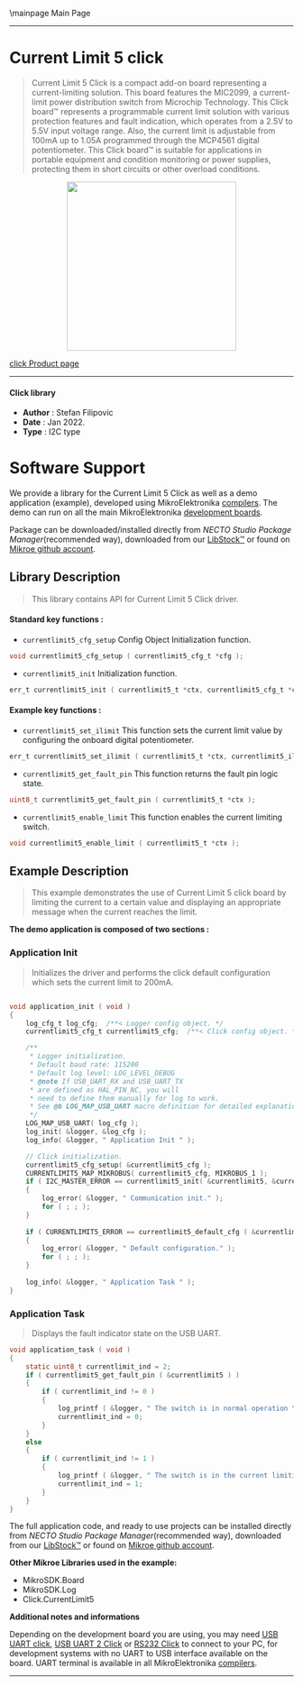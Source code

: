 \mainpage Main Page

---
# Current Limit 5 click

> Current Limit 5 Click is a compact add-on board representing a current-limiting solution. This board features the MIC2099, a current-limit power distribution switch from Microchip Technology. This Click board™ represents a programmable current limit solution with various protection features and fault indication, which operates from a 2.5V to 5.5V input voltage range. Also, the current limit is adjustable from 100mA up to 1.05A programmed through the MCP4561 digital potentiometer. This Click board™ is suitable for applications in portable equipment and condition monitoring or power supplies, protecting them in short circuits or other overload conditions.

<p align="center">
  <img src="https://download.mikroe.com/images/click_for_ide/currentlimit5_click.png" height=300px>
</p>

[click Product page](https://www.mikroe.com/current-limit-5-click)

---


#### Click library

- **Author**        : Stefan Filipovic
- **Date**          : Jan 2022.
- **Type**          : I2C type


# Software Support

We provide a library for the Current Limit 5 Click
as well as a demo application (example), developed using MikroElektronika
[compilers](https://www.mikroe.com/necto-studio).
The demo can run on all the main MikroElektronika [development boards](https://www.mikroe.com/development-boards).

Package can be downloaded/installed directly from *NECTO Studio Package Manager*(recommended way), downloaded from our [LibStock&trade;](https://libstock.mikroe.com) or found on [Mikroe github account](https://github.com/MikroElektronika/mikrosdk_click_v2/tree/master/clicks).

## Library Description

> This library contains API for Current Limit 5 Click driver.

#### Standard key functions :

- `currentlimit5_cfg_setup` Config Object Initialization function.
```c
void currentlimit5_cfg_setup ( currentlimit5_cfg_t *cfg );
```

- `currentlimit5_init` Initialization function.
```c
err_t currentlimit5_init ( currentlimit5_t *ctx, currentlimit5_cfg_t *cfg );
```

#### Example key functions :

- `currentlimit5_set_ilimit` This function sets the current limit value by configuring the onboard digital potentiometer.
```c
err_t currentlimit5_set_ilimit ( currentlimit5_t *ctx, currentlimit5_ilimit_t ilimit );
```

- `currentlimit5_get_fault_pin` This function returns the fault pin logic state.
```c
uint8_t currentlimit5_get_fault_pin ( currentlimit5_t *ctx );
```

- `currentlimit5_enable_limit` This function enables the current limiting switch.
```c
void currentlimit5_enable_limit ( currentlimit5_t *ctx );
```

## Example Description

> This example demonstrates the use of Current Limit 5 click board by limiting
the current to a certain value and displaying an appropriate message when the current reaches the limit.

**The demo application is composed of two sections :**

### Application Init

> Initializes the driver and performs the click default configuration which sets the current limit to 200mA.

```c

void application_init ( void )
{
    log_cfg_t log_cfg;  /**< Logger config object. */
    currentlimit5_cfg_t currentlimit5_cfg;  /**< Click config object. */

    /** 
     * Logger initialization.
     * Default baud rate: 115200
     * Default log level: LOG_LEVEL_DEBUG
     * @note If USB_UART_RX and USB_UART_TX 
     * are defined as HAL_PIN_NC, you will 
     * need to define them manually for log to work. 
     * See @b LOG_MAP_USB_UART macro definition for detailed explanation.
     */
    LOG_MAP_USB_UART( log_cfg );
    log_init( &logger, &log_cfg );
    log_info( &logger, " Application Init " );

    // Click initialization.
    currentlimit5_cfg_setup( &currentlimit5_cfg );
    CURRENTLIMIT5_MAP_MIKROBUS( currentlimit5_cfg, MIKROBUS_1 );
    if ( I2C_MASTER_ERROR == currentlimit5_init( &currentlimit5, &currentlimit5_cfg ) ) 
    {
        log_error( &logger, " Communication init." );
        for ( ; ; );
    }
    
    if ( CURRENTLIMIT5_ERROR == currentlimit5_default_cfg ( &currentlimit5 ) )
    {
        log_error( &logger, " Default configuration." );
        for ( ; ; );
    }
    
    log_info( &logger, " Application Task " );
}

```

### Application Task

> Displays the fault indicator state on the USB UART.

```c
void application_task ( void )
{
    static uint8_t currentlimit_ind = 2;
    if ( currentlimit5_get_fault_pin ( &currentlimit5 ) )
    {
        if ( currentlimit_ind != 0 )
        {
            log_printf ( &logger, " The switch is in normal operation \r\n\n" );
            currentlimit_ind = 0;
        }
    }
    else
    {
        if ( currentlimit_ind != 1 )
        {
            log_printf ( &logger, " The switch is in the current limiting or thermal shutdown operation \r\n\n" );
            currentlimit_ind = 1;
        }
    }
}
```

The full application code, and ready to use projects can be installed directly from *NECTO Studio Package Manager*(recommended way), downloaded from our [LibStock&trade;](https://libstock.mikroe.com) or found on [Mikroe github account](https://github.com/MikroElektronika/mikrosdk_click_v2/tree/master/clicks).

**Other Mikroe Libraries used in the example:**

- MikroSDK.Board
- MikroSDK.Log
- Click.CurrentLimit5

**Additional notes and informations**

Depending on the development board you are using, you may need
[USB UART click](https://www.mikroe.com/usb-uart-click),
[USB UART 2 Click](https://www.mikroe.com/usb-uart-2-click) or
[RS232 Click](https://www.mikroe.com/rs232-click) to connect to your PC, for
development systems with no UART to USB interface available on the board. UART
terminal is available in all MikroElektronika
[compilers](https://shop.mikroe.com/compilers).

---

